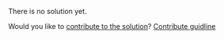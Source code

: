 
There is no solution yet.

Would you like to [contribute to the solution](https://github.com/BFEdev/BFE.dev-solutions/blob/main/design/Design-an-API-progress-bar_en.md)? [Contribute guidline](https://github.com/BFEdev/BFE.dev-solutions#how-to-contribute)
